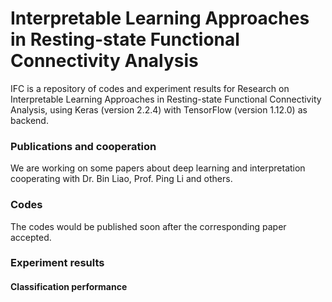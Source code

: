 # Interpretable Learning Approaches in Resting-state Functional Connectivity Analysis
IFC is a repository of codes and experiment results for Research on Interpretable Learning Approaches in Resting-state Functional Connectivity Analysis, using Keras (version 2.2.4) with TensorFlow (version 1.12.0) as backend.
### Publications and cooperation
We are working on some papers about deep learning and interpretation cooperating with Dr. Bin Liao, Prof. Ping Li and others. 

### Codes
The codes would be published soon after the corresponding paper accepted.

### Experiment results
 
#### Classification performance
